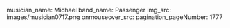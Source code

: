 musician_name: Michael
band_name: Passenger
img_src: images/musician0717.png
onmouseover_src: 
pagination_pageNumber: 1777
